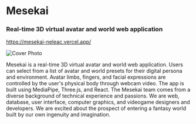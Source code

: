 # Mesekai
### Real-time 3D virtual avatar and world web application
https://mesekai-neleac.vercel.app/

![Cover Photo](https://github.com/Neleac/Mesekai/blob/main/public/misc/cover.png)

Mesekai is a real-time 3D virtual avatar and world web application. Users can select from a list of avatar and world presets for their digital persona and environment. Avatar limbs, fingers, and facial expressions are controlled by the user's physical body through webcam video. The app is built using MediaPipe, Three.js, and React. The Mesekai team comes from a diverse background of technical experience and passions. We are web, database, user interface, computer graphics, and videogame designers and developers. We are excited about the prospect of entering a fantasy world built by our own ingenuity and imagination.
